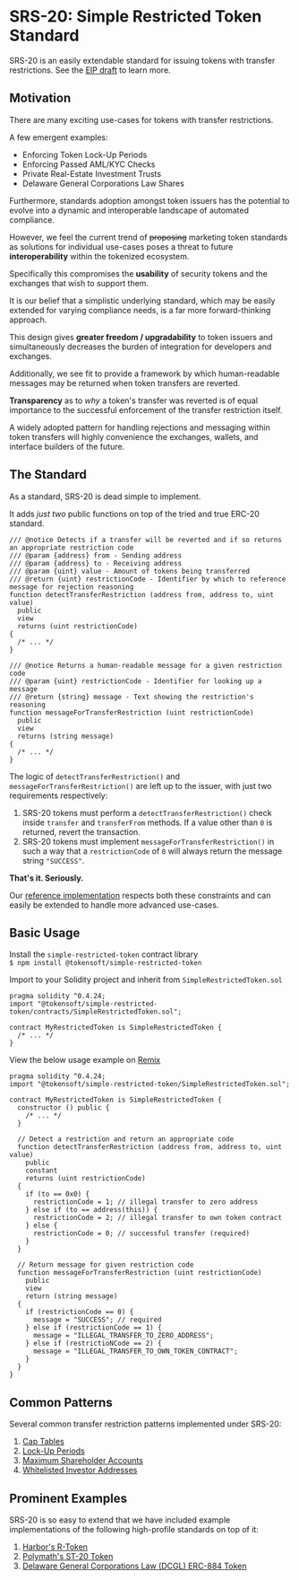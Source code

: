 # SRS-20: Simple Restricted Token Standard

SRS-20 is an easily extendable standard for issuing tokens with transfer restrictions. See the [EIP draft](https://github.com/tokensoft/simple-restricted-token-standard/blob/master/eip-draft.md) to learn more.

## Motivation

There are many exciting use-cases for tokens with transfer restrictions.

A few emergent examples:

- Enforcing Token Lock-Up Periods
- Enforcing Passed AML/KYC Checks
- Private Real-Estate Investment Trusts
- Delaware General Corporations Law Shares

Furthermore, standards adoption amongst token issuers has the potential to evolve into a dynamic and interoperable landscape of automated compliance.

However, we feel the current trend of ~~proposing~~ marketing token standards as solutions for individual use-cases poses a threat to future **interoperability** within the tokenized ecosystem.

Specifically this compromises the **usability** of security tokens and the exchanges that wish to support them.

It is our belief that a simplistic underlying standard, which may be easily extended for varying compliance needs, is a far more forward-thinking approach.

This design gives **greater freedom / upgradability** to token issuers and simultaneously decreases the burden of integration for developers and exchanges.

Additionally, we see fit to provide a framework by which human-readable messages may be returned when token transfers are reverted.

**Transparency** as to _why_ a token's transfer was reverted is of equal importance to the successful enforcement of the transfer restriction itself.

A widely adopted pattern for handling rejections and messaging within token transfers will highly convenience the exchanges, wallets, and interface builders of the future.

## The Standard

As a standard, SRS-20 is dead simple to implement.

It adds _just two_ public functions on top of the tried and true ERC-20 standard.

```solidity
/// @notice Detects if a transfer will be reverted and if so returns an appropriate restriction code
/// @param {address} from - Sending address
/// @param {address} to - Receiving address
/// @param {uint} value - Amount of tokens being transferred
/// @return {uint} restrictionCode - Identifier by which to reference message for rejection reasoning
function detectTransferRestriction (address from, address to, uint value)
  public
  view
  returns (uint restrictionCode)
{
  /* ... */
}

/// @notice Returns a human-readable message for a given restriction code
/// @param {uint} restrictionCode - Identifier for looking up a message
/// @return {string} message - Text showing the restriction's reasoning
function messageForTransferRestriction (uint restrictionCode)
  public
  view
  returns (string message)
{
  /* ... */
}
```

The logic of `detectTransferRestriction()` and `messageForTransferRestriction()` are left up to the issuer, with just two requirements respectively:

1.  SRS-20 tokens must perform a `detectTransferRestriction()` check inside `transfer` and `transferFrom` methods. If a value other than `0` is returned, revert the transaction.
2.  SRS-20 tokens must implement `messageForTransferRestriction()` in such a way that a `restrictionCode` of `0` will always return the message string `"SUCCESS"`.

**That's it. Seriously.**

Our [reference implementation](https://github.com/tokensoft/simple-restricted-token-standard/blob/master/contracts/SimpleRestrictedToken.sol) respects both these constraints and can easily be extended to handle more advanced use-cases.

## Basic Usage

Install the `simple-restricted-token` contract library  
`$ npm install @tokensoft/simple-restricted-token`

Import to your Solidity project and inherit from `SimpleRestrictedToken.sol`

```solidity
pragma solidity ^0.4.24;
import "@tokensoft/simple-restricted-token/contracts/SimpleRestrictedToken.sol";

contract MyRestrictedToken is SimpleRestrictedToken {
  /* ... */
}
```

View the below usage example on [Remix](#)

```solidity
pragma solidity ^0.4.24;
import "@tokensoft/simple-restricted-token/SimpleRestrictedToken.sol";

contract MyRestrictedToken is SimpleRestrictedToken {
  constructor () public {
    /* ... */
  }

  // Detect a restriction and return an appropriate code
  function detectTransferRestriction (address from, address to, uint value)
    public
    constant
    returns (uint restrictionCode)
  {
    if (to == 0x0) {
      restrictionCode = 1; // illegal transfer to zero address
    } else if (to == address(this)) {
      restrictionCode = 2; // illegal transfer to own token contract
    } else {
      restrictionCode = 0; // successful transfer (required)
    }
  }

  // Return message for given restriction code
  function messageForTransferRestriction (uint restrictionCode)
    public
    view
    return (string message)
  {
    if (restrictionCode == 0) {
      message = "SUCCESS"; // required
    } else if (restrictionCode == 1) {
      message = "ILLEGAL_TRANSFER_TO_ZERO_ADDRESS";
    } else if (restrictioNCode == 2) {
      message = "ILLEGAL_TRANSFER_TO_OWN_TOKEN_CONTRACT";
    }
  }
}
```

## Common Patterns

Several common transfer restriction patterns implemented under SRS-20:

1.  [Cap Tables](#)
2.  [Lock-Up Periods](#)
3.  [Maximum Shareholder Accounts](#)
4.  [Whitelisted Investor Addresses](#)

## Prominent Examples

SRS-20 is so easy to extend that we have included example implementations of the following high-profile standards on top of it:

1.  [Harbor's R-Token](#)
2.  [Polymath's ST-20 Token](#)
3.  [Delaware General Corporations Law (DCGL) ERC-884 Token](#)
